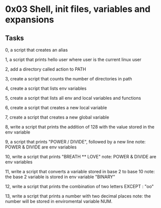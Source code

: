 # 0x03 Shell, init files, variables and expansions


## Tasks

0, a script that creates an alias

1, a script that prints hello user where user is the current linux user

2, add a directory called action to PATH

3, create a script that counts the number of directories in path

4, create a script that lists env variables

5, create a script that lists all env and local variables and functions

6, create a script that creates a new local variable

7, create a script that creates a new global variable

8, write a script that prints the addition of 128 with the value stored in the env variable

9, a script that prints "POWER / DIVIDE", followed by a new line
        note: POWER & DIVIDE  are env variables
        
10, write a script that prints "BREATH ** LOVE"
        note: POWER & DIVIDE  are env variables
        
11, write a script that converts a variable stored in base   2 to base 10 
         note: the base 2 variable is stored in env variable "BINARY"
   
12, write a script that prints the combination of two letters 
        EXCEPT : "oo"
        
13, write a script that prints a number with two decimal places 
        note: the number will be stored in enviromental variable NUM.      
